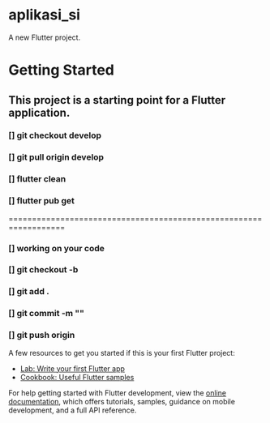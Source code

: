 # aplikasi_si

A new Flutter project.

# Getting Started

## This project is a starting point for a Flutter application.
### [] git checkout develop
### [] git pull origin develop
### [] flutter clean
### [] flutter pub get
==================================================================
### [] working on your code
### [] git checkout -b <new branch name>
### [] git add .
### [] git commit -m "<your commit comment>"
### [] git push origin <your new branch name>

A few resources to get you started if this is your first Flutter project:

- [Lab: Write your first Flutter app](https://docs.flutter.dev/get-started/codelab)
- [Cookbook: Useful Flutter samples](https://docs.flutter.dev/cookbook)

For help getting started with Flutter development, view the
[online documentation](https://docs.flutter.dev/), which offers tutorials,
samples, guidance on mobile development, and a full API reference.
